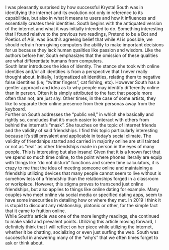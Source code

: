   I was pleasantly surprised by how successful Krystal South was in identifying the internet and its evolution not only in reference to its capabilities, but also in what it means to users and how it influences and essentially creates their identities.  South begins with the antiquated version of the internet and what it was initially intended to do.  Something interesting that I found relative to the previous two readings, Pretend to be a Bot and Poetics of ASI, was South’s agreeing belief that while AI is possible, we should refrain from giving computers the ability to make important decisions for us because they lack human qualities like passion and wisdom.  Like the authors before her, South emphasizes that the omission of these qualities are what differentiate humans from computers.  
	South later introduces the idea of identity.  The stance she took with online identities and/or alt identities is from a perspective that I never really thought about.  Initially, I stigmatized alt identities, relating them to negative false identities (i.e; “twitter fingers”, cat fishing, etc).  However South has a gentler approach and idea as to why people may identify differently online than in person.  Often it is simply attributed to the fact that people more often than not, are just shy.  Other times, in the case of some artists, they like to separate their online presence from their personas away from the keyboard.  
	Further on South addresses the “public veil,” in which she basically and rightly so, concludes that it’s much easier to interact with others from behind the internet’s “mask”.   She touches on the topic of internet friends and the validity of said friendships.  I find this topic particularly interesting because it’s still prevalent and applicable in today’s social climate.  The validity of friendships started and carried in majority online are still tainted or not as “real” as other friendships made in person in the eyes of many people.  This is interesting but also insane!  Given that it is a known fact that we spend so much time online, to the point where phones literally are equip with things like “do not disturb” functions and screen time calculators, it is crazy to me that the idea of meeting someone online and maintaining a friendship utilizing devices that many people cannot seem to live without is somehow less of a friendship than the relationships forged in a classroom or workplace.  However, this stigma proves to transcend just online friendships, but also applies to things like online dating for example.  Many couples who meet online via social media or specified dating apps, seem to have some insecurities in detailing how or where they met.  In 2019 I think it is stupid to discount any relationship, platonic or other, for the simple fact that it came to fruition online.  
	While South’s article was one of the more lengthy readings, she continued to make valid and prevalent points.  Utilizing this article moving forward, I definitely think that I will reflect on her piece while utilizing the internet, whether it be chatting, socializing or even just surfing the web.  South was successful in answering many of the “why’s” that we often times forget to ask or think about.  
